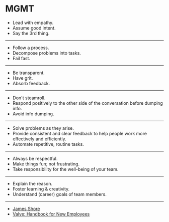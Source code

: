 # MGMT

* Lead with empathy.
* Assume good intent.
* Say the 3rd thing.

---

* Follow a process.
* Decompose problems into tasks.
* Fail fast.

---

* Be transparent.
* Have grit.
* Absorb feedback.

---

* Don't steamroll.
* Respond positively to the other side of the conversation before dumping info.
* Avoid info dumping.

---

* Solve problems as they arise.
* Provide consistent and clear feedback to help people work more effectively and efficiently.
* Automate repetitive, routine tasks.

---

* Always be respectful.
* Make things fun; not frustrating.
* Take responsibility for the well-being of your team.

---

* Explain the reason.
* Foster learning & creativity.
* Understand (career) goals of team members.

---

* [James Shore](https://www.jamesshore.com/v2/blog/2024/a-software-engineering-career-ladder)
* [Valve: Handbook for New Employees](https://steamcdn-a.akamaihd.net/apps/valve/Valve_NewEmployeeHandbook.pdf)
